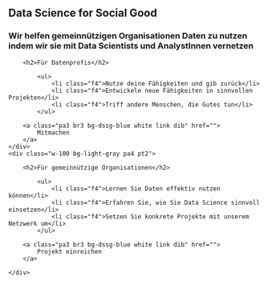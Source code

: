 <div class="what-we-do w-100 bg-light-gray pa3">
    <h2 class="lh-title f-subheadline white pa1 pl2 pr2 bg-dssg-blue">
        Data Science for Social Good
    </h2>
    <h3 class="lh-copy measure f3 white pa2 bg-dssg-blue">
    Wir helfen gemeinnützigen Organisationen Daten zu nutzen indem wir sie mit Data Scientists und AnalystInnen vernetzen
    </h3>
</div>

<div class="calls-to-action flex-ns">
    <div class="w-100 bg-white pa4 pt2">

        <h2>Für Datenprofis</h2>

            <ul>
                <li class="f4">Nutze deine Fähigkeiten und gib zurück</li>
                <li class="f4">Entwickele neue Fähigkeiten in sinnvollen Projekten</li>
                <li class="f4">Triff andere Menschen, die Gutes tun</li>
            </ul>

        <a class="pa3 br3 bg-dssg-blue white link dib" href="">
            Mitmachen
        </a>
    </div>
    <div class="w-100 bg-light-gray pa4 pt2">

        <h2>Für gemeinnützige Organisationen</h2>

            <ul>
                <li class="f4">Lernen Sie Daten effektiv nutzen können</li>
                <li class="f4">Erfahren Sie, wie Sie Data Science sinnvoll einsetzen</li>
                <li class="f4">Setzen Sie konkrete Projekte mit unserem Netzwerk um</li>
            </ul>

        <a class="pa3 br3 bg-dssg-blue white link dib" href="">
            Projekt einreichen
        </a>

    </div>
</div>